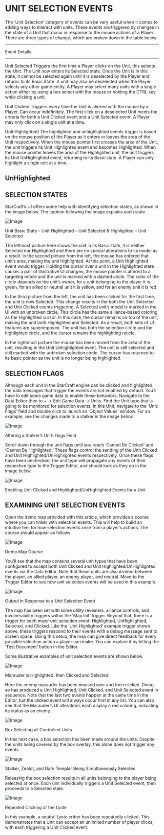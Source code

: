 UNIT SELECTION EVENTS
=====================

The ‘Unit Selection’ category of events can be very useful when it comes
to adding ways to interact with units. These events are triggered by
changes in the state of a Unit that occur in response to the mouse
actions of a Player. There are three types of change, which are broken
down in the table below.

  -----------------------------------------------------------------------------------------------------------------------------------------------------------------------------------------------------------------------------------------------------------------------------------------------------------------------------------------------------------------------------------------------------------------------------------------------------------------------------------------------------------------
  Event               Details
  ------------------- ---------------------------------------------------------------------------------------------------------------------------------------------------------------------------------------------------------------------------------------------------------------------------------------------------------------------------------------------------------------------------------------------------------------------------------------------------------------------------------------------
  Unit Selected       Triggers the first time a Player clicks on the Unit, this selects the Unit. The Unit now enters its Selected state. Once the Unit is in this state, it cannot be selected again until it is deselected by the Player and returns to its Basic State. A unit may also be deselected when the Player selects any other game entity. A Player may select many units with a single action either by using a box select with the mouse or holding the CTRL key while clicking a unit.

  Unit Clicked        Triggers every time the Unit is clicked with the mouse by a Player. Can occur indefinitely. The first click on a deselected Unit meets the criteria for both a Unit Clicked event and a Unit Selected event. A Player may only click on a single unit at a time.

  Unit Highlighted/   The highlighted and unhighlighted events trigger is based on the mouse position of the Player as it enters or leaves the area of the Unit respectively. When the mouse pointer first crosses the area of the Unit, the unit triggers its Unit Highlighted event and becomes Highlighted. When the mouse pointer leaves the area of the Highlighted unit, the unit triggers its Unit UnHighlighted event, returning to its Basic state. A Player can only highlight a single unit at a time.
                      
  UnHighlighted       
  -----------------------------------------------------------------------------------------------------------------------------------------------------------------------------------------------------------------------------------------------------------------------------------------------------------------------------------------------------------------------------------------------------------------------------------------------------------------------------------------------------------------

SELECTION STATES
----------------

StarCraft’s UI offers some help with identifying selection states, as
shown in the image below. The caption following the image explains each
state.

![Image](./048_Unit_Selection_Events/image1.png)

Unit Basic State – Unit Highlighted – Unit Selected & Highlighted – Unit
Selected

The leftmost picture here shows the unit in its Basic state, it is
neither Selected nor Highlighted and there are no special alterations to
its model as a result. In the second picture from the left, the mouse
has entered that unit’s area, making the unit Highlighted. At this
point, a Unit Highlighted event would trigger. Holding the cursor over a
unit in the Highlighted state causes a pair of illustrative UI changes;
the mouse pointer is altered to a targeting reticle and the unit is
marked with a dashed circle. The color of the circle depends on the
unit’s owner, for a unit belonging to the player it is green, for an
allied or neutral unit it is yellow, and for an enemy unit it is red.

In the third picture from the left, the unit has been clicked for the
first time, the unit is now Selected. This change results in the both
the Unit Selected and Unit Clicked events triggering. A Selected unit’s
model is marked in the UI with an unbroken circle. This circle has the
same alliance-based coloring as the Highlighted cursor. In this case,
the cursor remains on top of the unit, making the unit both Highlighted
and Selected. As a result, both sets of UI features are superimposed.
The unit has both the selection circle and the highlighted circle, and
the cursor remains the highlighting reticle.

In the rightmost picture the mouse has been moved from the area of the
unit, resulting in the Unit Unhighlighted event. The unit is still
selected and still marked with the unbroken selection circle. The cursor
has returned to its basic pointer as the unit is no longer being
highlighted.

SELECTION FLAGS
---------------

Although each unit in the StarCraft engine can be clicked and
highlighted, the data messages that trigger the events are not enabled
by default. You’ll have to edit some game data to enable these
behaviors. Navigate to the Data Editor then to + -&gt; Edit Game Data
-&gt; Units. Find the Unit type that is going to be monitored for
selection events. In this Unit, navigate to the ‘Unit: Flags’ field and
double click to launch an ‘Object Values’ window. For an example, see
the changes made to a stalker in the image below.

![Image](./048_Unit_Selection_Events/image2.png)

Altering a Stalker’s Unit: Flags Field

Scroll down through the unit flags until you reach ‘Cannot Be Clicked’
and ‘Cannot Be Highlighted.’ These flags control the sending of the Unit
Clicked and Unit Highlighted/UnHighlighted events respectively. Once
these flags have been unchecked, the unit type will propagate any events
of their respective type to the Trigger Editor, and should look as they
do in the image below.

![Image](./048_Unit_Selection_Events/image3.png)

Enabling Unit Clicked and Highlighted/UnHighlighted Events for a Unit

EXAMINING UNIT SELECTION EVENTS
-------------------------------

Open the demo map provided with this article, which provides a course
where you can tinker with selection events. This will help to build an
intuitive feel for how selection events arise from a player’s actions.
The course should appear as follows.

![Image](./048_Unit_Selection_Events/image4.png)

Demo Map Course

You’ll see that the map contains several unit types that have been
configured to accept both Unit Clicked and Unit
Highlighted/UnHighlighted events via the Data Editor. Note that these
units are also divided between the player, an allied player, an enemy
player, and neutral. Move to the Trigger Editor to see how unit
selection events will be used in this example.

![Image](./048_Unit_Selection_Events/image5.png)

Output in Response to a Unit Selection Event

The map has been set with some utility revealers, alliance controls, and
invulnerability triggers within the ‘Map Init’ trigger. Beyond that,
there is a trigger for each major unit selection event: Highlighted,
UnHighlighted, Selected, and Clicked. Like the ‘Unit Highlighted’
example trigger shown above, these triggers respond to their events with
a debug message sent to screen space. Using this setup, the map can give
direct feedback for every possible selection action a player can make.
You can explore it by hitting the ‘Test Document’ button in the Editor.

Some illustrative examples of unit selection events are shown below.

![Image](./048_Unit_Selection_Events/image6.png)

Marauder is Highlighted, then Clicked and Selected

Here the enemy marauder has been moused over and then clicked. Doing so
has produced a Unit Highlighted, Unit Clicked, and Unit Selected event
in sequence. Note that the last two events happen at the same time in
the Editor, but the clicked event will always occur first in any list.
You can also see that the Marauder’s UI alterations each display a red
coloring, indicating its status as an enemy.

![Image](./048_Unit_Selection_Events/image7.png)

Box Selecting all Controlled Units

In this next case, a box selection has been made around the units.
Despite the units being covered by the box overlay, this alone does not
trigger any events.

![Image](./048_Unit_Selection_Events/image8.png)

Stalker, Zealot, and Dark Templar Being Simultaneously Selected

Releasing the box selection results in all units belonging to the player
being selected at once. Each unit individually triggers a Unit Selected
event, then proceeds to a Selected state.

![Image](./048_Unit_Selection_Events/image9.png)

Repeated Clicking of the Lyote

In this example, a neutral Lyote critter has been repeatedly clicked.
This demonstrates that a Unit can accept an unlimited number of player
clicks, with each triggering a Unit Clicked event.
